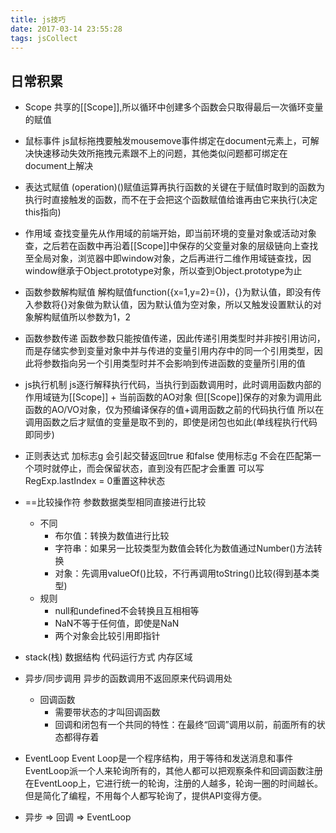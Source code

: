 ```yaml
---
title: js技巧
date: 2017-03-14 23:55:28
tags: jsCollect
---
```


## 日常积累
- Scope
    共享的[[Scope]],所以循环中创建多个函数会只取得最后一次循环变量的赋值

- 鼠标事件
    js鼠标拖拽要触发mousemove事件绑定在document元素上，可解决快速移动失效所拖拽元素跟不上的问题，其他类似问题都可绑定在document上解决

- 表达式赋值
    (operation)()赋值运算再执行函数的关键在于赋值时取到的函数为执行时直接触发的函数，而不在于会把这个函数赋值给谁再由它来执行(决定this指向)

- 作用域
    查找变量先从作用域的前端开始，即当前环境的变量对象或活动对象查，之后若在函数中再沿着[[Scope]]中保存的父变量对象的层级链向上查找至全局对象，浏览器中即window对象，之后再进行二维作用域链查找，因window继承于Object.prototype对象，所以查到Object.prototype为止

- 函数参数解构赋值
    解构赋值function({x=1,y=2}={})，{}为默认值，即没有传入参数将{}对象做为默认值，因为默认值为空对象，所以又触发设置默认的对象解构赋值所以参数为1，2

- 函数参数传递 
    函数参数只能按值传递，因此传递引用类型时并非按引用访问，而是存储实参到变量对象中并与传进的变量引用内存中的同一个引用类型，因此将参数指向另一个引用类型时并不会影响到传进函数的变量所引用的值

- js执行机制 
    js逐行解释执行代码，当执行到函数调用时，此时调用函数内部的作用域链为[[Scope]] + 当前函数的AO对象
    但[[Scope]]保存的对象为调用此函数的AO/VO对象，仅为预编译保存的值+调用函数之前的代码执行值
    所以在调用函数之后才赋值的变量是取不到的，即使是闭包也如此(单线程执行代码即同步)

- 正则表达式 
    加标志g 会引起交替返回true 和false
    使用标志g 不会在匹配第一个项时就停止，而会保留状态，直到没有匹配才会重置
    可以写RegExp.lastIndex = 0重置这种状态

- ==比较操作符 
    参数数据类型相同直接进行比较
    - 不同 
        - 布尔值：转换为数值进行比较
        - 字符串：如果另一比较类型为数值会转化为数值通过Number()方法转换
        - 对象：先调用valueOf()比较，不行再调用toString()比较(得到基本类型)
    - 规则 
        - null和undefined不会转换且互相相等
        - NaN不等于任何值，即使是NaN
        - 两个对象会比较引用即指针

- stack(栈) 
    数据结构
    代码运行方式
    内存区域

- 异步/同步调用 
    异步的函数调用不返回原来代码调用处
    - 回调函数 
        - 需要带状态的才叫回调函数
        - 回调和闭包有一个共同的特性：在最终“回调”调用以前，前面所有的状态都得存着

- EventLoop 
    Event Loop是一个程序结构，用于等待和发送消息和事件
    EventLoop派一个人来轮询所有的，其他人都可以把观察条件和回调函数注册在EventLoop上，它进行统一的轮询，注册的人越多，轮询一圈的时间越长。但是简化了编程，不用每个人都写轮询了，提供API变得方便。
- 异步 => 回调 => EventLoop

